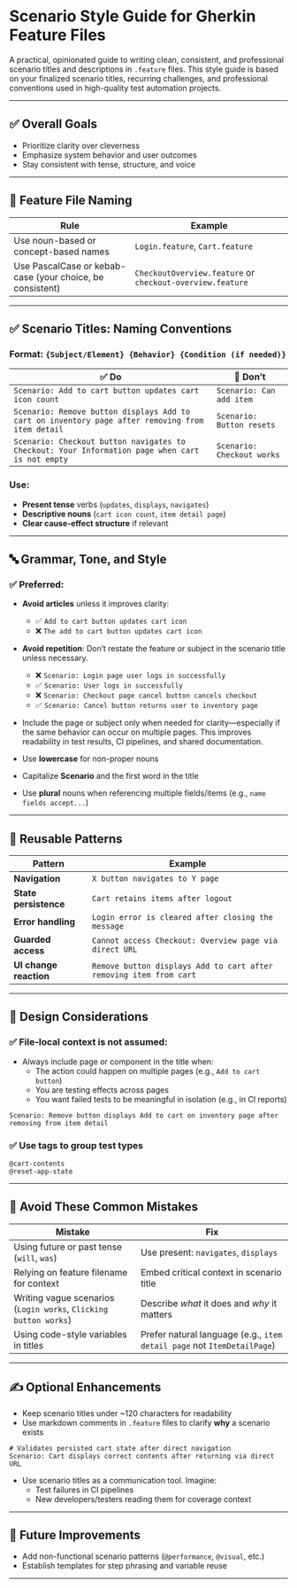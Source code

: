 # Scenario Style Guide for Gherkin Feature Files

A practical, opinionated guide to writing clean, consistent, and professional scenario titles and descriptions in `.feature` files. This style guide is based on your finalized scenario titles, recurring challenges, and professional conventions used in high-quality test automation projects.

---

## ✅ Overall Goals
- Prioritize clarity over cleverness
- Emphasize system behavior and user outcomes
- Stay consistent with tense, structure, and voice

---

## 📂 Feature File Naming
| Rule | Example |
|------|---------|
| Use noun-based or concept-based names | `Login.feature`, `Cart.feature` |
| Use PascalCase or kebab-case (your choice, be consistent) | `CheckoutOverview.feature` or `checkout-overview.feature` |

---

## ✅ Scenario Titles: Naming Conventions

### Format: `{Subject/Element} {Behavior} {Condition (if needed)}`

| ✅ Do | 🚫 Don’t |
|------|---------|
| `Scenario: Add to cart button updates cart icon count` | `Scenario: Can add item` |
| `Scenario: Remove button displays Add to cart on inventory page after removing from item detail` | `Scenario: Button resets` |
| `Scenario: Checkout button navigates to Checkout: Your Information page when cart is not empty` | `Scenario: Checkout works` |

### Use:
- **Present tense** verbs (`updates`, `displays`, `navigates`)
- **Descriptive nouns** (`cart icon count`, `item detail page`)
- **Clear cause-effect structure** if relevant

---

## 🔤 Grammar, Tone, and Style

### ✅ Preferred:
- **Avoid articles** unless it improves clarity:
  - ✅ `Add to cart button updates cart icon`
  - ❌ `The add to cart button updates cart icon`

- **Avoid repetition**: Don’t restate the feature or subject in the scenario title unless necessary.
  - ❌ `Scenario: Login page user logs in successfully`
  - ✅ `Scenario: User logs in successfully`
  - ❌ `Scenario: Checkout page cancel button cancels checkout`
  - ✅ `Scenario: Cancel button returns user to inventory page`

- Include the page or subject only when needed for clarity—especially if the same behavior can occur on multiple pages. This improves readability in test results, CI pipelines, and shared documentation.
- Use **lowercase** for non-proper nouns
- Capitalize **Scenario** and the first word in the title
- Use **plural** nouns when referencing multiple fields/items (e.g., `name fields accept...`)

---

## 🔁 Reusable Patterns

| Pattern | Example |
|--------|---------|
| **Navigation** | `X button navigates to Y page` |
| **State persistence** | `Cart retains items after logout` |
| **Error handling** | `Login error is cleared after closing the message` |
| **Guarded access** | `Cannot access Checkout: Overview page via direct URL` |
| **UI change reaction** | `Remove button displays Add to cart after removing item from cart` |

---

## 🧠 Design Considerations

### ✅ File-local context is **not** assumed:
- Always include page or component in the title when:
  - The action could happen on multiple pages (e.g., `Add to cart button`)
  - You are testing effects across pages
  - You want failed tests to be meaningful in isolation (e.g., in CI reports)

```gherkin
Scenario: Remove button displays Add to cart on inventory page after removing from item detail
```

### ✅ Use tags to group test types
```gherkin
@cart-contents
@reset-app-state
```

---

## 📏 Avoid These Common Mistakes

| Mistake | Fix |
|--------|-----|
| Using future or past tense (`will`, `was`) | Use present: `navigates`, `displays` |
| Relying on feature filename for context | Embed critical context in scenario title |
| Writing vague scenarios (`Login works`, `Clicking button works`) | Describe *what* it does and *why* it matters |
| Using code-style variables in titles | Prefer natural language (e.g., `item detail page` not `ItemDetailPage`) |

---

## ✍️ Optional Enhancements

- Keep scenario titles under ~120 characters for readability
- Use markdown comments in `.feature` files to clarify **why** a scenario exists
```gherkin
# Validates persisted cart state after direct navigation
Scenario: Cart displays correct contents after returning via direct URL
```

- Use scenario titles as a communication tool. Imagine:
  - Test failures in CI pipelines
  - New developers/testers reading them for coverage context

---

## 🚧 Future Improvements
- Add non-functional scenario patterns (`@performance`, `@visual`, etc.)
- Establish templates for step phrasing and variable reuse

---
